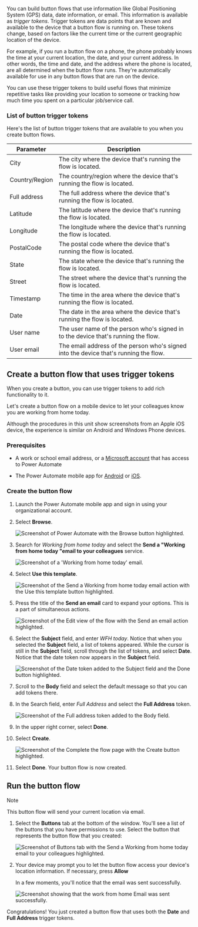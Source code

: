 You can build button flows that use information like Global Positioning System (GPS) data, date information, or email. This information is available as *trigger tokens*. Trigger tokens are data points that are known and available to the device that a button flow is running on. These tokens change, based on factors like the current time or the current geographic location of the device.

For example, if you run a button flow on a phone, the phone probably knows the time at your current location, the date, and your current address. In other words, the time and date, and the address where the phone is located, are all determined when the button flow runs. They're automatically available for use in any button flows that are run on the device.

You can use these trigger tokens to build useful flows that minimize repetitive tasks like providing your location to someone or tracking how much time you spent on a particular job/service call.

### List of button trigger tokens

Here's the list of button trigger tokens that are available to you when you create button flows.

| Parameter | Description |
| --- | --- |
| City | The city where the device that's running the flow is located. |
| Country/Region | The country/region where the device that's running the flow is located.|
| Full address | The full address where the device that's running the flow is located. |
| Latitude | The latitude where the device that's running the flow is located. |
| Longitude | The longitude where the device that's running the flow is located. |
| PostalCode | The postal code where the device that's running the flow is located. |
| State | The state where the device that's running the flow is located. |
| Street | The street where the device that's running the flow is located. |
| Timestamp | The time in the area where the device that's running the flow is located. |
| Date | The date in the area where the device that's running the flow is located. |
| User name | The user name of the person who's signed in to the device that's running the flow. |
| User email | The email address of the person who's signed into the device that's running the flow. |

## Create a button flow that uses trigger tokens

When you create a button, you can use trigger tokens to add rich functionality to it.

Let's create a button flow on a mobile device to let your colleagues know you are working from home today. 

Although the procedures in this unit show screenshots from an Apple iOS device, the experience is similar on Android and Windows Phone devices.

### Prerequisites

- A work or school email address, or a [Microsoft account](https://account.microsoft.com/about?refd=www.microsoft.com/?azure-portal=true) that has access to Power Automate

- The Power Automate mobile app for [Android](https://aka.ms/flowmobiledocsandroid/?azure-portal=true) or [iOS](https://aka.ms/flowmobiledocsios/?azure-portal=true).

### Create the button flow

1. Launch the Power Automate mobile app and sign in using your organizational account.

1. Select **Browse**.

    ![Screenshot of Power Automate with the Browse button highlighted.](../media/browse.png)

1. Search for *Working from home today* and select the **Send a "Working from home today "email to your colleagues** service.

    ![Screenshot of a 'Working from home today' email.](../media/send-email.png)

1. Select **Use this template**.

    ![Screenshot of the Send a Working from home today email action with the Use this template button highlighted.](../media/template.png)

1. Press the title of the **Send an email** card to expand your options. This is a part of simultaneous actions.

    ![Screenshot of the Edit view of the flow with the Send an email action highlighted.](../media/edit-view-send-email.png)

1. Select the **Subject** field, and enter *WFH today*. Notice that when you selected the **Subject** field, a list of tokens appeared. While the cursor is still in the **Subject** field, scroll through the list of tokens, and select **Date**. Notice that the date token now appears in the **Subject** field.

    ![Screenshot of the Date token added to the Subject field and the Done button highlighted.](../media/data.png)

1. Scroll to the **Body** field and select the default message so that you can add tokens there.

1. In the Search field, enter *Full Address* and select the **Full Address** token.

    ![Screenshot of the Full address token added to the Body field.](../media/full-address.png)

1. In the upper right corner, select **Done**.

1. Select **Create**.

    ![Screenshot of the Complete the flow page with the Create button highlighted.](../media/create.png)

1. Select **Done**. Your button flow is now created.

## Run the button flow

> [!NOTE]
> This button flow will send your current location via email.

1. Select the **Buttons** tab at the bottom of the window. You'll see a list of the buttons that you have permissions to use. Select the button that represents the button flow that you created:

    ![Screenshot of Buttons tab with the Send a Working from home today email to your colleagues highlighted.](../media/buttons-email.png)

1. Your device may prompt you to let the button flow access your device's location information. If necessary, press **Allow**

    In a few moments, you'll notice that the email was sent successfully.

    ![Screenshot showing that the work from home Email was sent successfully.](../media/success-message.png)

Congratulations! You just created a button flow that uses both the **Date** and **Full Address** trigger tokens.

